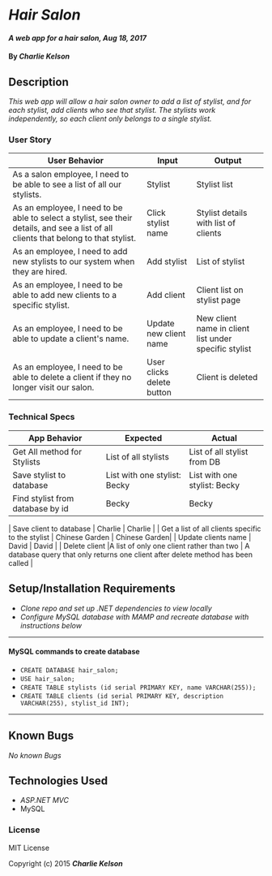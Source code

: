 # _Hair Salon_

#### _A web app for a hair salon, Aug 18, 2017_

#### By _**Charlie Kelson**_

## Description

_This web app will allow a hair salon owner to add a list of stylist, and for each stylist, add clients who see that stylist. The stylists work independently, so each client only belongs to a single stylist._


### User Story

| User Behavior | Input | Output |
|----|----|----|  
| As a salon employee, I need to be able to see a list of all our stylists. | Stylist | Stylist list |
| As an employee, I need to be able to select a stylist, see their details, and see a list of all clients that belong to that stylist. | Click stylist name | Stylist details with list of clients|
| As an employee, I need to add new stylists to our system when they are hired. | Add stylist | List of stylist |
| As an employee, I need to be able to add new clients to a specific stylist. | Add client | Client list on stylist page|
| As an employee, I need to be able to update a client's name. | Update new client name | New client name in client list under specific stylist|
| As an employee, I need to be able to delete a client if they no longer visit our salon. | User clicks delete button| Client is deleted|



### Technical Specs

| App Behavior | Expected | Actual |
|----|----|----|  
|  Get All method for Stylists | List of all stylists | List of all stylist from DB |
|  Save stylist to database|  List with one stylist: Becky  |  List with one stylist: Becky  |
|  Find stylist from database by id|  Becky  |  Becky  |

|  Save client to database | Charlie | Charlie |
| Get a list of all clients specific to the stylist | Chinese Garden | Chinese Garden|
|  Update clients name | David | David |
|  Delete client |A list of only one client rather than two | A database query that only returns one client after delete method has been called |


## Setup/Installation Requirements

* _Clone repo and set up .NET dependencies to view locally_
* _Configure MySQL database with MAMP and recreate database with instructions below_
---

#### MySQL commands to create database
- `CREATE DATABASE hair_salon;`
- `USE hair_salon;`
- `CREATE TABLE stylists (id serial PRIMARY KEY, name VARCHAR(255));`
- `CREATE TABLE clients (id serial PRIMARY KEY, description VARCHAR(255), stylist_id INT);`

---

## Known Bugs

_No known Bugs_



## Technologies Used

* _ASP.NET MVC_
* MySQL

### License

MIT License

Copyright (c) 2015 **_Charlie Kelson_**
